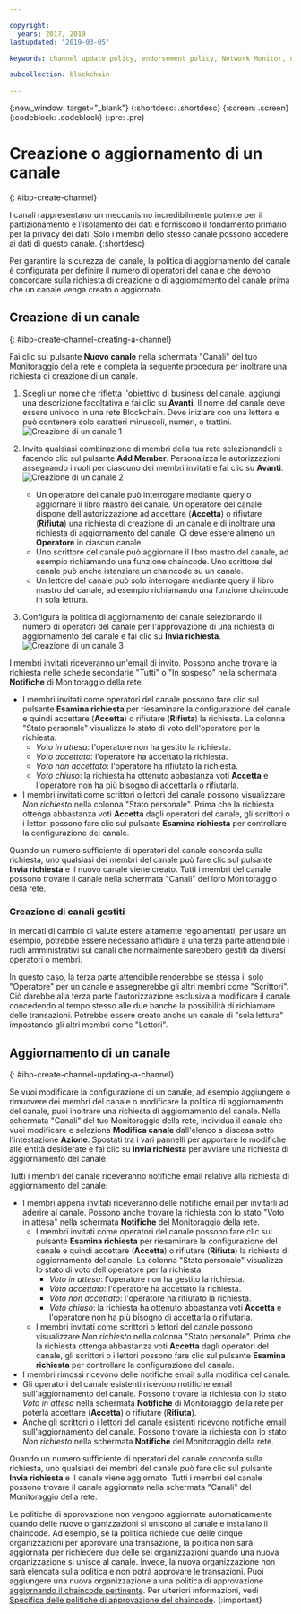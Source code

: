 ```yaml
---

copyright:
  years: 2017, 2019
lastupdated: "2019-03-05"

keywords: channel update policy, endorsement policy, Network Monitor, number of channel operators

subcollection: blockchain

---
```


{:new_window: target="_blank"}
{:shortdesc: .shortdesc}
{:screen: .screen}
{:codeblock: .codeblock}
{:pre: .pre}

# Creazione o aggiornamento di un canale
{: #ibp-create-channel}

I canali rappresentano un meccanismo incredibilmente potente per il partizionamento e l'isolamento dei dati e forniscono il fondamento primario per
la privacy dei dati. Solo i membri dello stesso canale possono accedere ai dati di questo canale.
{:shortdesc}

Per garantire la sicurezza del canale, la politica di aggiornamento del canale è configurata per definire il numero di operatori del canale che devono concordare sulla richiesta di creazione o di aggiornamento del canale prima che un canale venga creato o aggiornato.

## Creazione di un canale
{: #ibp-create-channel-creating-a-channel}

Fai clic sul pulsante **Nuovo canale** nella schermata "Canali" del tuo Monitoraggio della rete e completa la seguente procedura per inoltrare una richiesta di creazione di un canale.
1. Scegli un nome che rifletta l'obiettivo di business del canale, aggiungi una descrizione facoltativa e fai clic su **Avanti**. Il nome del canale deve essere univoco in una rete Blockchain. Deve iniziare con una lettera e può contenere solo caratteri minuscoli, numeri, o trattini.
![Creazione di un canale 1](../images/create_channel.png "Creazione di un canale pannello 1")

2. Invita qualsiasi combinazione di membri della tua rete selezionandoli e facendo clic sul pulsante **Add Member**. Personalizza le autorizzazioni assegnando i ruoli per ciascuno dei membri invitati e fai clic su **Avanti**.
![Creazione di un canale 2](../images/create_channel_2.png "Creazione di un canale pannello 2")

    * Un operatore del canale può interrogare mediante query o aggiornare il libro mastro del canale. Un operatore del canale dispone dell'autorizzazione ad accettare (**Accetta**) o rifiutare (**Rifiuta**) una richiesta di creazione di un canale e di inoltrare una richiesta di aggiornamento del canale. Ci deve essere almeno un **Operatore** in ciascun canale.
    * Uno scrittore del canale può aggiornare il libro mastro del canale, ad esempio richiamando una funzione chaincode. Uno scrittore del canale può anche istanziare un chaincode su un canale.
    * Un lettore del canale può solo interrogare mediante query il libro mastro del canale, ad esempio richiamando una funzione chaincode in sola lettura.

3. Configura la politica di aggiornamento del canale selezionando il numero di operatori del canale per l'approvazione di una richiesta di aggiornamento del canale e fai clic su **Invia richiesta**.
  ![Creazione di un canale 3](../images/create_channel_3.png "Creazione di un canale pannello 3")

I membri invitati riceveranno un'email di invito. Possono anche trovare la richiesta nelle schede secondarie "Tutti" o "In sospeso" nella schermata **Notifiche** di Monitoraggio della rete.
* I membri invitati come operatori del canale possono fare clic sul pulsante **Esamina richiesta** per riesaminare la configurazione del canale e quindi accettare (**Accetta**) o rifiutare (**Rifiuta**) la richiesta. La colonna "Stato personale" visualizza lo stato di voto dell'operatore per la richiesta:
    * _Voto in attesa_: l'operatore non ha gestito la richiesta.
    * _Voto accettato_: l'operatore ha accettato la richiesta.
    * _Voto non accettato_: l'operatore ha rifiutato la richiesta.
    * _Voto chiuso_: la richiesta ha ottenuto abbastanza voti **Accetta** e l'operatore non ha più bisogno di accettarla o rifiutarla.
* I membri invitati come scrittori o lettori del canale possono visualizzare *Non richiesto* nella colonna "Stato personale". Prima che la richiesta ottenga abbastanza voti **Accetta** dagli operatori del canale, gli scrittori o i lettori possono fare clic sul pulsante **Esamina richiesta** per controllare la configurazione del canale.

Quando un numero sufficiente di operatori del canale concorda sulla richiesta, uno qualsiasi dei membri del canale può fare clic sul pulsante **Invia richiesta** e il nuovo canale viene creato. Tutti i membri del canale possono trovare il canale nella schermata "Canali" del loro Monitoraggio della rete.

### Creazione di canali gestiti

In mercati di cambio di valute estere altamente regolamentati, per usare un esempio, potrebbe essere necessario affidare a una terza parte attendibile i ruoli amministrativi sui canali che normalmente sarebbero gestiti da diversi operatori o membri.

In questo caso, la terza parte attendibile renderebbe se stessa il solo "Operatore" per un canale e assegnerebbe gli altri membri come "Scrittori". Ciò darebbe alla terza parte l'autorizzazione esclusiva a modificare il canale concedendo al tempo stesso alle due banche la possibilità di richiamare delle transazioni. Potrebbe essere creato anche un canale di "sola lettura" impostando gli altri membri come "Lettori".

## Aggiornamento di un canale
{: #ibp-create-channel-updating-a-channel}

Se vuoi modificare la configurazione di un canale, ad esempio aggiungere o rimuovere dei membri del canale o modificare la politica di aggiornamento del canale, puoi inoltrare una richiesta di aggiornamento del canale. Nella schermata "Canali" del tuo Monitoraggio della rete, individua il canale che vuoi modificare e seleziona **Modifica canale** dall'elenco a discesa sotto l'intestazione **Azione**. Spostati tra i vari pannelli per apportare le modifiche alle entità desiderate e fai clic su **Invia richiesta** per avviare una richiesta di aggiornamento del canale.

Tutti i membri del canale riceveranno notifiche email relative alla richiesta di aggiornamento del canale:
* I membri appena invitati riceveranno delle notifiche email per invitarli ad aderire al canale. Possono anche trovare la richiesta con lo stato "Voto in attesa" nella schermata **Notifiche** del Monitoraggio della rete.
    * I membri invitati come operatori del canale possono fare clic sul pulsante **Esamina richiesta** per riesaminare la configurazione del canale e quindi accettare (**Accetta**) o rifiutare (**Rifiuta**) la richiesta di aggiornamento del canale.  La colonna "Stato personale" visualizza lo stato di voto dell'operatore per la richiesta:
        * _Voto in attesa_: l'operatore non ha gestito la richiesta.
        * _Voto accettato_: l'operatore ha accettato la richiesta.
        * _Voto non accettato_: l'operatore ha rifiutato la richiesta.
        * _Voto chiuso_: la richiesta ha ottenuto abbastanza voti **Accetta** e l'operatore non ha più bisogno di accettarla o rifiutarla.
    * I membri invitati come scrittori o lettori del canale possono visualizzare *Non richiesto* nella colonna "Stato personale". Prima che la richiesta ottenga abbastanza voti **Accetta** dagli operatori del canale, gli scrittori o i lettori possono fare clic sul pulsante **Esamina richiesta** per controllare la configurazione del canale.
* I membri rimossi ricevono delle notifiche email sulla modifica del canale.
* Gli operatori del canale esistenti ricevono notifiche email sull'aggiornamento del canale. Possono trovare la richiesta con lo stato _Voto in attesa_ nella schermata **Notifiche** di Monitoraggio della rete per poterla accettare (**Accetta**) o rifiutare (**Rifiuta**).
* Anche gli scrittori o i lettori del canale esistenti ricevono notifiche email sull'aggiornamento del canale. Possono trovare la richiesta con lo stato _Non richiesto_ nella schermata **Notifiche** del Monitoraggio della rete.

Quando un numero sufficiente di operatori del canale concorda sulla richiesta, uno qualsiasi dei membri del canale può fare clic sul pulsante **Invia richiesta** e il canale viene aggiornato. Tutti i membri del canale possono trovare il canale aggiornato nella schermata "Canali" del Monitoraggio della rete.

Le politiche di approvazione non vengono aggiornate automaticamente quando delle nuove organizzazioni si uniscono al canale e installano il chaincode. Ad esempio, se la politica richiede due delle cinque organizzazioni per approvare una transazione, la politica non sarà aggiornata per richiedere due delle sei organizzazioni quando una nuova organizzazione si unisce al canale. Invece, la nuova organizzazione non sarà elencata sulla politica e non potrà approvare le transazioni. Puoi aggiungere una nuova organizzazione a una politica di approvazione [aggiornando il chaincode pertinente](/docs/services/blockchain/howto/install_instantiate_chaincode.html#install-instantiate-chaincode-update-cc). Per ulteriori informazioni, vedi [Specifica delle politiche di approvazione del chaincode](/docs/services/blockchain/howto/install_instantiate_chaincode.html#install-instantiate-chaincode-endorsement-policy).
{:important}
